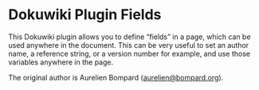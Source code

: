 # Dokuwiki Plugin Fields
This Dokuwiki plugin allows you to define “fields” in a page, which can be used anywhere in the document.
This can be very useful to set an author name, a reference string, or a version number for example,
and use those variables anywhere in the page.

The original author is Aurelien Bompard (aurelien@bompard.org).
